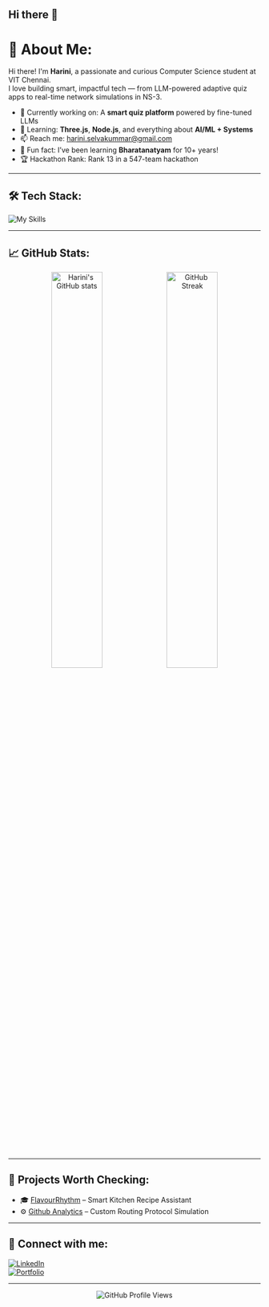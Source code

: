 ## Hi there 👋

<!--
**Harini-win/Harini-win** is a ✨ _special_ ✨ repository because its `README.md` (this file) appears on your GitHub profile.

Here are some ideas to get you started:

- 🔭 I’m currently working on ...
- 🌱 I’m currently learning ...
- 👯 I’m looking to collaborate on ...
- 🤔 I’m looking for help with ...
- 💬 Ask me about ...
- 📫 How to reach me: ...
- 😄 Pronouns: ...
- ⚡ Fun fact: ...
-->
# 💫 About Me:
Hi there! I'm **Harini**, a passionate and curious Computer Science student at VIT Chennai.  
I love building smart, impactful tech — from LLM-powered adaptive quiz apps to real-time network simulations in NS-3.  

- 🔭 Currently working on: A **smart quiz platform** powered by fine-tuned LLMs  
- 🌱 Learning: **Three.js**, **Node.js**, and everything about **AI/ML + Systems**  
- 📫 Reach me: [harini.selvakummar@gmail.com](mailto:harini.selvaakummar@gmail.com)  
- 🧠 Fun fact: I’ve been learning **Bharatanatyam** for 10+ years!  
- 🏆 Hackathon Rank: Rank 13 in a 547-team hackathon  

---

## 🛠️ Tech Stack:
![My Skills](https://skillicons.dev/icons?i=html,css,js,react,three.js,tailwind,excel,python,c,cpp,java,git,github,vscode)

---

## 📈 GitHub Stats:
<p align="center">
  <img src="https://github-readme-stats.vercel.app/api?username=your-github-username&show_icons=true&theme=radical" alt="Harini's GitHub stats" width="45%"/>
  <img src="https://streak-stats.demolab.com/?user=your-github-username&theme=radical" alt="GitHub Streak" width="45%"/>
</p>

---

## 📌 Projects Worth Checking:
- 🎓 [FlavourRhythm](https://github.com/Harini-win/backend-flavourrthym) – Smart Kitchen Recipe Assistant 
- ⚙️ [Github Analytics]([https://github.com/Harini-win/stockholm-github-users]) – Custom Routing Protocol Simulation  

---

## 🔗 Connect with me:
[![LinkedIn](https://img.shields.io/badge/-LinkedIn-blue?logo=linkedin&logoColor=white&style=flat)]([https://www.linkedin.com/in/harini-s-4b127428b/])  
[![Portfolio](https://img.shields.io/badge/-Portfolio-black?logo=vercel&style=flat)]([https://harini-flqo.onrender.com/])

---

<!-- Use this to add visitor count -->
<p align="center">
  <img src="https://komarev.com/ghpvc/?username=Harini-win&style=flat&color=blue" alt="GitHub Profile Views" />
</p>
